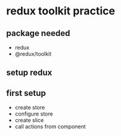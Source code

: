 # redux toolkit practice

## package needed
* redux
* @redux/toolkit

## setup redux

## first setup
* create store
* configure store
* create slice
* call actions from component